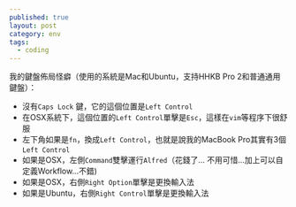 ```yaml
---
published: true
layout: post
category: env
tags: 
  - coding
---
```


我的鍵盤佈局怪癖（使用的系統是Mac和Ubuntu，支持HHKB Pro 2和普通通用鍵盤）：

+ 沒有`Caps Lock` 鍵，它的這個位置是`Left Control`
+ 在OSX系統下，這個位置的`Left Control`單擊是`Esc`，這樣在`vim`等程序下很舒服
+ 左下角如果是`fn`，換成`Left Control`，也就是說我的MacBook Pro其實有3個`Left Control`
+ 如果是OSX，左側`Command`雙擊運行`Alfred`（花錢了... 不用可惜...加上可以自定義Workflow...不錯)
+ 如果是OSX，右側`Right Option`單擊是更換輸入法
+ 如果是Ubuntu，右側`Right Control`單擊是更換輸入法
